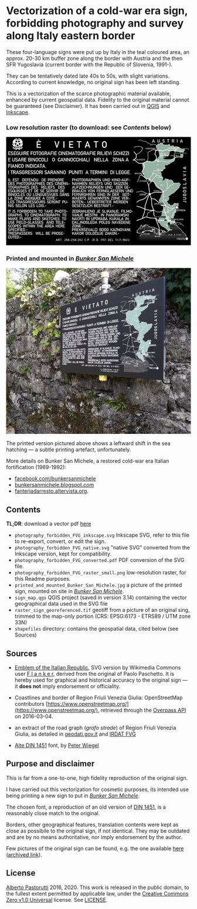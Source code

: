 # Vectorization of a cold-war era sign, forbidding photography and survey along Italy eastern border

These four-language signs were put up by Italy in the teal coloured area, an approx. 20-30 km buffer zone along the border with Austria and the then SFR Yugoslavia (current border with the Republic of Slovenia, 1991-).

They can be tentatively dated late 40s to 50s, with slight variations. According to current knowledge, no original sign has been left standing.

This is a vectorization of the scarce photographic material available, enhanced by current geospatial data. Fidelity to the original material cannot be guaranteed (see Disclaimer).
It has been carried out in [QGIS](https://qgis.org/) and [Inkscape](https://inkscape.org/).

### Low resolution raster (to download: see *Contents* below)

![Raster of the forbidden photography sign](./photography_forbidden_FVG_raster_small.png)

### Printed and mounted in [*Bunker San Michele*](https://goo.gl/maps/dDtiNgSph5jxkdhC7)

![The sign graphics printed on a metal road sign panel](./printed_and_mounted_Bunker_San_Michele.jpg)

The printed version pictured above shows a leftward shift in the sea hatching — a subtle printing artefact, unfortunately.

More details on Bunker San Michele, a restored cold-war era Italian fortification (1969-1992):

* [facebook.com/bunkersanmichele](https://www.facebook.com/bunkersanmichele)
* [bunkersanmichele.blogspot.com](http://bunkersanmichele.blogspot.com/)
* [fanteriadarresto.altervista.org](http://fanteriadarresto.altervista.org/bunkersm.html).

## Contents

**TL;DR**: download a vector pdf [here](./releases/latest])

* `photography_forbidden_FVG_inkscape.svg` Inkscape SVG, refer to this file to re-export, convert, or edit the sign.
* `photography_forbidden_FVG_native.svg` "native SVG" converted from the Inkscape version, kept for compatibility.
* `photography_forbidden_FVG_converted.pdf` PDF conversion of the SVG file.
* `photography_forbidden_FVG_raster_small.png` low-resolution raster, for this Readme purposes.
* `printed_and_mounted_Bunker_San_Michele.jpg` a picture of the printed sign, mounted on site in [*Bunker San Michele*](https://goo.gl/maps/dDtiNgSph5jxkdhC7).
* `sign_map.qgs` QGIS project (saved in version 3.14) containing the vector geographical data used in the SVG file
* `raster_sign_georeferenced.tif` geotiff from a picture of an original sing, trimmed to the map-only portion (CRS: EPSG:6173 - ETRS89 / UTM zone 33N)
* `shapefiles` directory: contains the geospatial data, cited below (see Sources)

## Sources

* [Emblem of the Italian Republic](https://commons.wikimedia.org/wiki/Image:Emblem_of_Italy.svg), SVG version by Wikimedia Commons user [F l a n k e r](https://commons.wikimedia.org/wiki/User:F_l_a_n_k_e_r), derived from the original of Paolo Paschetto. It is hereby used for graphical and historical accuracy to the original sign — it **does not** imply endorsement or officiality.

* Coastlines and border of Region Friuli Venezia Giulia: OpenStreetMap contributors [https://www.openstreetmap.org/](https://www.openstreetmap.org/), retrieved through the [Overpass API](https://wiki.openstreetmap.org/wiki/Overpass_API) on 2016-03-04.

* an extract of the road graph (*grafo strade*) of Region Friuli Venezia Giulia, as detailed in [geodati.gov.it](https://geodati.gov.it/resource/id/r_friuli:m10400-cc-i9981) and [IRDAT FVG](http://www.regione.fvg.it/rafvg/cms/RAFVG/ambiente-territorio/conoscere-ambiente-territorio/FOGLIA2/)

* [Alte DIN 1451](http://www.peter-wiegel.de/alteDin1451.html) font, by [Peter Wiegel](http://www.peter-wiegel.de/index.html)

## Purpose and disclaimer

This is far from a one-to-one, high fidelity reproduction of the original sign.

I have carried out this vectorization for cosmetic purposes, its intended use being printing a new sign to put in [*Bunker San Michele*](https://goo.gl/maps/dDtiNgSph5jxkdhC7).

The chosen font, a reproduction of an old version of [DIN 1451](https://en.wikipedia.org/wiki/DIN_1451), is a reasonably close match to the original.

Borders, other geographical features, translation contents were kept as close as possibile to the original sign, if not identical.
They may be outdated and are by no means authoritative, nor imply endorsement by the author.

Few pictures of the original sign can be found, e.g. the one available [here](http://fanteriadarresto.altervista.org/opere_armamenti.html) ([archived link](https://web.archive.org/web/20191224211438/http://fanteriadarresto.altervista.org/opere_armamenti.html)).

## License

[Alberto Pastorutti](https://github.com/apasto) 2016, 2020.
This work is released in the public domain, to the fullest extent permitted by applicable law, under the [Creative Commons Zero v1.0 Universal](https://creativecommons.org/publicdomain/zero/1.0/) license. See [LICENSE](./LICENSE).

